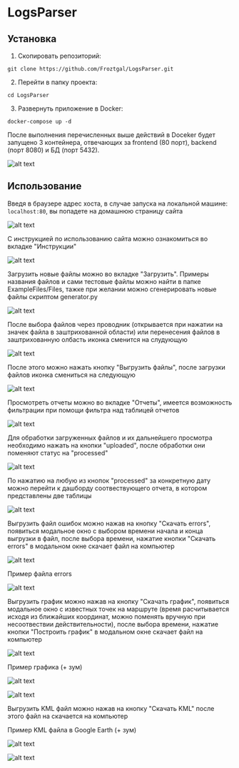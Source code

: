 # LogsParser

## Установка

1. Скопировать репозиторий:
```console
git clone https://github.com/Froztgal/LogsParser.git
```

2. Перейти в папку проекта:
```console
cd LogsParser
```

3. Развернуть приложение в Docker:
```console
docker-compose up -d
```

После выполнения перечисленных выше действий в Doceker будет запущено 3 контейнера, отвечающих за frontend (80 порт), backend (порт 8080) и БД (порт 5432).

![alt text](https://github.com/Froztgal/LogsParser/blob/main/images/DockerContainers.jpg?raw=true)

## Использование

Введя в браузере адрес хоста, в случае запуска на локальной машине: ```localhost:80```, вы попадете на домашнюю страницу сайта

![alt text](https://github.com/Froztgal/LogsParser/blob/main/images/HomePage.png?raw=true)

С инструкцией по использованию сайта можно ознакомиться во вкладке "Инструкции"

![alt text](https://github.com/Froztgal/LogsParser/blob/main/images/GuidesPage.png?raw=true)

Загрузить новые файлы можно во вкладке "Загрузить". Примеры названия файлов и сами тестовые файлы можно найти в папке ExampleFiles/Files, тажке при желании можно сгенерировать новые файлы скриптом generator.py

![alt text](https://github.com/Froztgal/LogsParser/blob/main/images/UploadPageBase.png?raw=true)

После выбора файлов через проводник (открывается при нажатии на значек файла в заштрихованной области) или перенесения файлов в заштрихованную олбасть иконка сменится на слудующую

![alt text](https://github.com/Froztgal/LogsParser/blob/main/images/UploadPageSelected.png?raw=true)

После этого можно нажать кнопку "Выгрузить файлы", после загрузки файлов иконка смениться на следующую

![alt text](https://github.com/Froztgal/LogsParser/blob/main/images/UploadPageUploaded.png?raw=true)

Просмотреть отчеты можно во вкладке "Отчеты", имеется возможность фильтрации при помощи фильтра над таблицей отчетов

![alt text](https://github.com/Froztgal/LogsParser/blob/main/images/ReportsPageUploaded.png?raw=true)

Для обработки загруженных файлов и их дальнейшего просмотра необходимо нажать на кнопки "uploaded", после обработки они поменяют статус на "processed"

![alt text](https://github.com/Froztgal/LogsParser/blob/main/images/ReportsPageProcessed.png?raw=true)

По нажатию на любую из кнопок "processed" за конкретную дату можно перейти к дашборду соотвествующего отчета, в котором представлены две таблицы

![alt text](https://github.com/Froztgal/LogsParser/blob/main/images/DashboardPage.png?raw=true)

Выгрузить файл ошибок можно нажав на кнопку "Скачать errors", появиться модальное окно с выбором времени начала и конца выгрузки в файл, после выбора времени, нажатие кнопки "Скачать errors" в модальном окне скачает файл на компьютер

![alt text](https://github.com/Froztgal/LogsParser/blob/main/images/DashBoardPageErrors.png?raw=true)

Пример файла errors

![alt text](https://github.com/Froztgal/LogsParser/blob/main/images/ErrorsFile.png?raw=true)

Выгрузить график можно нажав на кнопку "Скачать график", появиться модальное окно с известных точек на маршруте (время расчитывается исходя из ближайших координат, можно поменять вручную при несоотвествии действительности), после выбора времени, нажатие кнопки "Построить график" в модальном окне скачает файл на компьютер

![alt text](https://github.com/Froztgal/LogsParser/blob/main/images/DashboardPageGraph.png?raw=true)

Пример графика (+ зум)

![alt text](https://github.com/Froztgal/LogsParser/blob/main/images/Graph.png?raw=true)

![alt text](https://github.com/Froztgal/LogsParser/blob/main/images/ZoomedGraph.png?raw=true)

Выгрузить KML файл можно нажав на кнопку "Скачать KML" после этого файл на скачается на компьютер

Пример KML файла в Google Earth (+ зум)

![alt text](https://github.com/Froztgal/LogsParser/blob/main/images/KML.png?raw=true)

![alt text](https://github.com/Froztgal/LogsParser/blob/main/images/ZoomedKML.png?raw=true)

